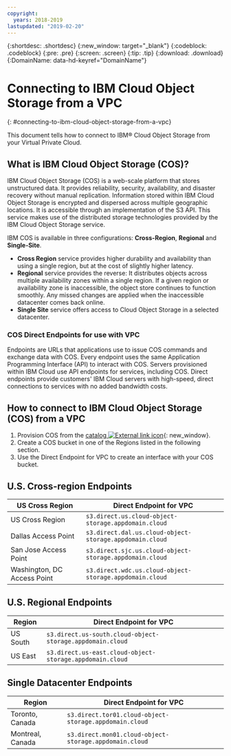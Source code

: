 ```yaml
---
copyright:
  years: 2018-2019
lastupdated: "2019-02-20"
---
```

{:shortdesc: .shortdesc}
{:new_window: target="_blank"}
{:codeblock: .codeblock}
{:pre: .pre}
{:screen: .screen}
{:tip: .tip}
{:download: .download}
{:DomainName: data-hd-keyref="DomainName"}

# Connecting to IBM Cloud Object Storage from a VPC
{: #connecting-to-ibm-cloud-object-storage-from-a-vpc}

This document tells how to connect to IBM® Cloud Object Storage from your Virtual Private Cloud.

## What is IBM Cloud Object Storage (COS)?

IBM Cloud Object Storage (COS) is a web-scale platform that stores unstructured data. It provides reliability, security, availability, and disaster recovery without manual replication.
Information stored within IBM Cloud Object Storage is encrypted and dispersed across multiple geographic locations. It is accessible through an implementation of the S3 API. This service makes use of the distributed storage technologies provided by the IBM Cloud Object Storage service.

IBM COS is available in three configurations: **Cross-Region**, **Regional** and **Single-Site**.
 * **Cross Region** service provides higher durability and availability than using a single region, but at the cost of slightly higher latency.
 * **Regional** service provides the reverse: It distributes objects across multiple availability zones within a single region. If a given region or availability zone is inaccessible, the object store continues to function smoothly. Any missed changes are applied when the inaccessible datacenter comes back online.
 * **Single Site** service offers access to Cloud Object Storage in a selected datacenter.
 
### COS Direct Endpoints for use with VPC

Endpoints are URLs that applications use to issue COS commands and exchange data with COS. Every endpoint uses the same Application Programming Interface (API) to interact with COS.
Servers provisioned within IBM Cloud use 
API endpoints for services, including COS. Direct endpoints provide customers' IBM Cloud servers with high-speed, direct connections to services with no added bandwidth costs.
 
## How to connect to IBM Cloud Object Storage (COS) from a VPC
 1. Provision COS from the [catalog ![External link icon](../icons/launch-glyph.svg "External link icon")](https://{DomainName}/catalog/services/cloud-object-storage){: new_window}.
 2. Create a COS bucket in one of the Regions listed in the following section.
 3. Use the Direct Endpoint for VPC to create an interface with your COS bucket.
 
## U.S. Cross-region Endpoints
 
| **US Cross Region** | **Direct Endpoint for VPC** |
|------------|-------------------------------|
| US Cross Region | `s3.direct.us.cloud-object-storage.appdomain.cloud` |
| Dallas Access Point | `s3.direct.dal.us.cloud-object-storage.appdomain.cloud`
| San Jose Access Point | `s3.direct.sjc.us.cloud-object-storage.appdomain.cloud`
| Washington, DC Access Point | `s3.direct.wdc.us.cloud-object-storage.appdomain.cloud` |

 ## U.S. Regional Endpoints
 
| **Region** | **Direct Endpoint for VPC** |
|------------|-------------------------------|
| US South | `s3.direct.us-south.cloud-object-storage.appdomain.cloud`|
| US East | `s3.direct.us-east.cloud-object-storage.appdomain.cloud`|

 ## Single Datacenter Endpoints
 
| **Region** | **Direct Endpoint for VPC** |
|------------|-------------------------------|
| Toronto, Canada | `s3.direct.tor01.cloud-object-storage.appdomain.cloud` |
| Montreal, Canada | `s3.direct.mon01.cloud-object-storage.appdomain.cloud` |
